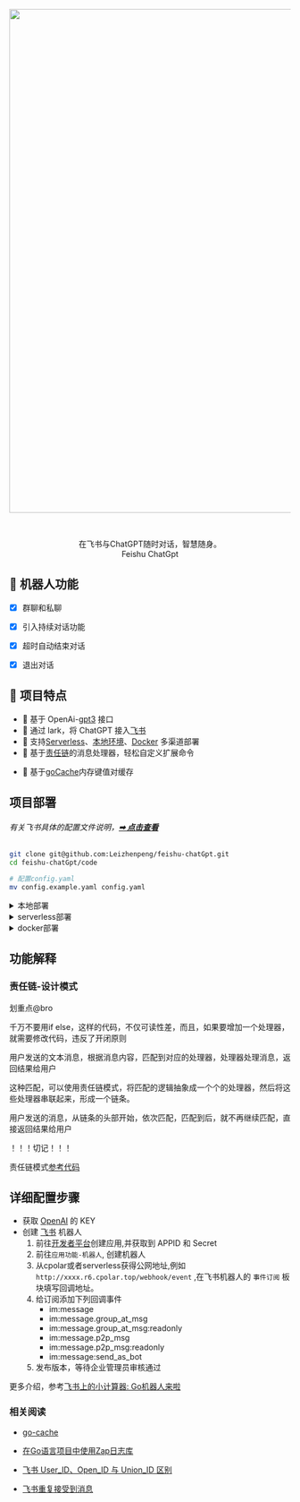 
<p align='center'>
  <img src='https://p6-juejin.byteimg.com/tos-cn-i-k3u1fbpfcp/91d1c7af087646aea2c550665c01796b~tplv-k3u1fbpfcp-watermark.image?' alt='' width='900'/>
</p>

<br>

<p align='center'>
    在飞书与ChatGPT随时对话，智慧随身。
    <br>
    Feishu ChatGpt
</p>

## 👻 机器人功能

- [x] 群聊和私聊
- [x] 引入持续对话功能
- [x] 超时自动结束对话
- [x] 退出对话



## 🌟 项目特点
- 🍏 基于 OpenAi-[gpt3](https://platform.openai.com/account/api-keys) 接口
- 🍎 通过 lark，将 ChatGPT 接入[飞书](https://open.feishu.cn/app)
- 🥒 支持[Serverless](https://github.com/serverless-devs/serverless-devs)、[本地环境](https://dashboard.cpolar.com/login)、[Docker](https://www.docker.com/) 多渠道部署
- 🍐 基于[责任链](https://refactoringguru.cn/design-patterns/chain-of-responsibility/go/example)的消息处理器，轻松自定义扩展命令

[//]: # (- 🍊 [zap]&#40;https://github.com/uber-go/zap&#41;日志记录)

[//]: # (- )
- 🍋 基于[goCache](https://github.com/patrickmn/go-cache)内存键值对缓存


## 项目部署


######  有关飞书具体的配置文件说明，**[➡︎ 点击查看](#详细配置步骤)**


``` bash
git clone git@github.com:Leizhenpeng/feishu-chatGpt.git
cd feishu-chatGpt/code

# 配置config.yaml
mv config.example.yaml config.yaml
```
<details>
    <summary>本地部署</summary>
<br>

如果你的服务器没有公网 IP，可以使用反向代理的方式

飞书的服务器在国内对ngrok的访问速度很慢，所以推荐使用一些国内的反向代理服务商
- [cpolar](https://dashboard.cpolar.com/)
- [natapp](https://natapp.cn/)


```bash
//测试部署
go run main.go
cpolar http 9000

//正式部署
nohup cpolar http 9000 -log=stdout &

//查看服务器状态
https://dashboard.cpolar.com/status

// 下线服务
ps -ef | grep cpolar
kill -9 PID
```

更多详细介绍，参考[飞书上的小计算器: Go机器人来啦](https://www.bilibili.com/video/BV1nW4y1378T/)

<br>

</details>


<details>
    <summary>serverless部署</summary>
<br>

``` bash
cd ..
s deploy
```

更多详细介绍，参考[仅需1min，用Serverless部署基于 gin 的飞书机器人](https://www.bilibili.com/video/BV1nW4y1378T/)
<br>

</details>


<details>
    <summary>docker部署</summary>
<br>

待补充
<br>

</details>


## 功能解释

### 责任链-设计模式

划重点@bro

千万不要用if else，这样的代码，不仅可读性差，而且，如果要增加一个处理器，就需要修改代码，违反了开闭原则

用户发送的文本消息，根据消息内容，匹配到对应的处理器，处理器处理消息，返回结果给用户

这种匹配，可以使用责任链模式，将匹配的逻辑抽象成一个个的处理器，然后将这些处理器串联起来，形成一个链条。

用户发送的消息，从链条的头部开始，依次匹配，匹配到后，就不再继续匹配，直接返回结果给用户


！！！切记！！！

责任链模式[参考代码](https://refactoringguru.cn/design-patterns/chain-of-responsibility)



## 详细配置步骤

-  获取 [OpenAI](https://platform.openai.com/account/api-keys) 的 KEY
-  创建 [飞书](https://open.feishu.cn/) 机器人
    1. 前往[开发者平台](https://open.feishu.cn/app?lang=zh-CN)创建应用,并获取到 APPID 和 Secret
    2. 前往`应用功能-机器人`, 创建机器人
    3. 从cpolar或者serverless获得公网地址,例如`http://xxxx.r6.cpolar.top/webhook/event` ,在飞书机器人的 `事件订阅` 板块填写回调地址。
    4. 给订阅添加下列回调事件
        - im:message
        - im:message.group_at_msg
        - im:message.group_at_msg:readonly
        - im:message.p2p_msg
        - im:message.p2p_msg:readonly
        - im:message:send_as_bot
    5. 发布版本，等待企业管理员审核通过

更多介绍，参考[飞书上的小计算器: Go机器人来啦](https://www.bilibili.com/video/BV12M41187rV/)



### 相关阅读

- [go-cache](https://github.com/patrickmn/go-cache)

- [在Go语言项目中使用Zap日志库](https://www.liwenzhou.com/posts/Go/zap/)

- [飞书 User_ID、Open_ID 与 Union_ID 区别](https://www.feishu.cn/hc/zh-CN/articles/794300086214)

- [飞书重复接受到消息](https://open.feishu.cn/document/uAjLw4CM/ukTMukTMukTM/reference/im-v1/message/events/receive)
